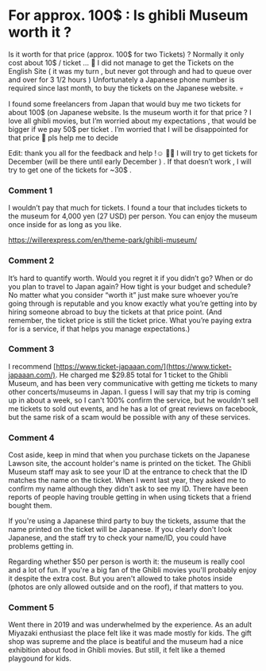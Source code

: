 # For approx. 100$ : Is ghibli Museum worth it ?

Is it worth for that price (approx. 100$ for two Tickets) ? Normally it only cost about 10$ / ticket … 🥲
 I did not manage to get the Tickets on the English Site ( it was my turn , but never got through and had to queue over and over for 3 1/2 hours ) Unfortunately a Japanese phone number is required since last month, to buy the tickets on the Japanese website. 💀

I found some freelancers from Japan that would buy me two tickets for about 100$ (on Japanese website. Is the museum worth it for that price ? 
I love all ghibli movies, but I’m worried about my expectations , that would be bigger if we pay 50$ per ticket . I’m worried that I will be disappointed for that price 🥲 pls help me to decide

Edit: thank you all for the feedback and help !☺️ 🫶🏼
 I will try to get tickets for December (will be there until early December ) .  If that doesn’t work , I will try to get one of the tickets for ~30$ .

### Comment 1

I wouldn’t pay that much for tickets. I found a tour that includes tickets to the museum for 4,000 yen (27 USD) per person. You can enjoy the museum once inside for as long as you like.

https://willerexpress.com/en/theme-park/ghibli-museum/

### Comment 2

It’s hard to quantify worth. Would you regret it if you didn’t go? When or do you plan to travel to Japan again? How tight is your budget and schedule? No matter what you consider “worth it” just make sure whoever you’re going through is reputable and you know exactly what you’re getting into by hiring someone abroad to buy the tickets at that price point. (And remember, the ticket price is still the ticket price. What you’re paying extra for is a service, if that helps you manage expectations.)

### Comment 3

I recommend [https://www.ticket-japaaan.com/](https://www.ticket-japaaan.com/). He charged me $29.85 total for 1 ticket to the Ghibli Museum, and has been very communicative with getting me tickets to many other concerts/museums in Japan. I guess I will say that my trip is coming up in about a week, so I can't 100% confirm the service, but he wouldn't sell me tickets to sold out events, and he has a lot of great reviews on facebook, but the same risk of a scam would be possible with any of these services.

### Comment 4

Cost aside, keep in mind that when you purchase tickets on the Japanese Lawson site, the account holder's name is printed on the ticket. The Ghibli Museum staff may ask to see your ID at the entrance to check that the ID matches the name on the ticket. When I went last year, they asked me to confirm my name although they didn't ask to see my ID. There have been reports of people having trouble getting in when using tickets that a friend bought them.

If you're using a Japanese third party to buy the tickets, assume that the name printed on the ticket will be Japanese. If you clearly don't look Japanese, and the staff try to check your name/ID, you could have problems getting in.

Regarding whether $50 per person is worth it: the museum is really cool and a lot of fun. If you're a big fan of the Ghibli movies you'll probably enjoy it despite the extra cost. But you aren't allowed to take photos inside (photos are only allowed outside and on the roof), if that matters to you.

### Comment 5

Went there in 2019 and was underwhelmed by the experience. As an adult Miyazaki enthusiast the place felt like it was made mostly for kids. The gift shop was supreme and the place is beatiful and the museum had a nice exhibition about food in Ghibli movies. But still, it felt like a themed playgound for kids.

